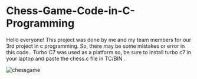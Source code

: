 # Chess-Game-Code-in-C-Programming
Hello everyone!
This project was done by me and my team members for our 3rd project in c programming. So, there may be some mistakes or error in this code..
Turbo C7 was used as a platform so, be sure to install turbo c7 in your laptop and paste the chess.c file in TC/BIN .

![chessgame](https://github.com/user-attachments/assets/08304fc4-1dd8-4cf5-94a6-372419470947)

